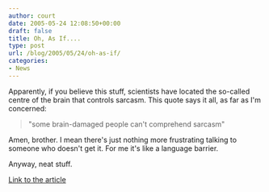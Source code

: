 ```yaml
---
author: court
date: 2005-05-24 12:08:50+00:00
draft: false
title: Oh, As If....
type: post
url: /blog/2005/05/24/oh-as-if/
categories:
- News
---
```


Apparently, if you believe this stuff, scientists have located the so-called centre of the brain that controls sarcasm.  This quote says it all, as far as I'm concerned:


<blockquote>"some brain-damaged people can't comprehend sarcasm"</blockquote>

Amen, brother.  I mean there's just nothing more frustrating talking to someone who doesn't get it.  For me it's like a language barrier.

Anyway, neat stuff.

[Link to the article](http://www.forbes.com/lifestyle/health/feeds/hscout/2005/05/23/hscout525874.html)
